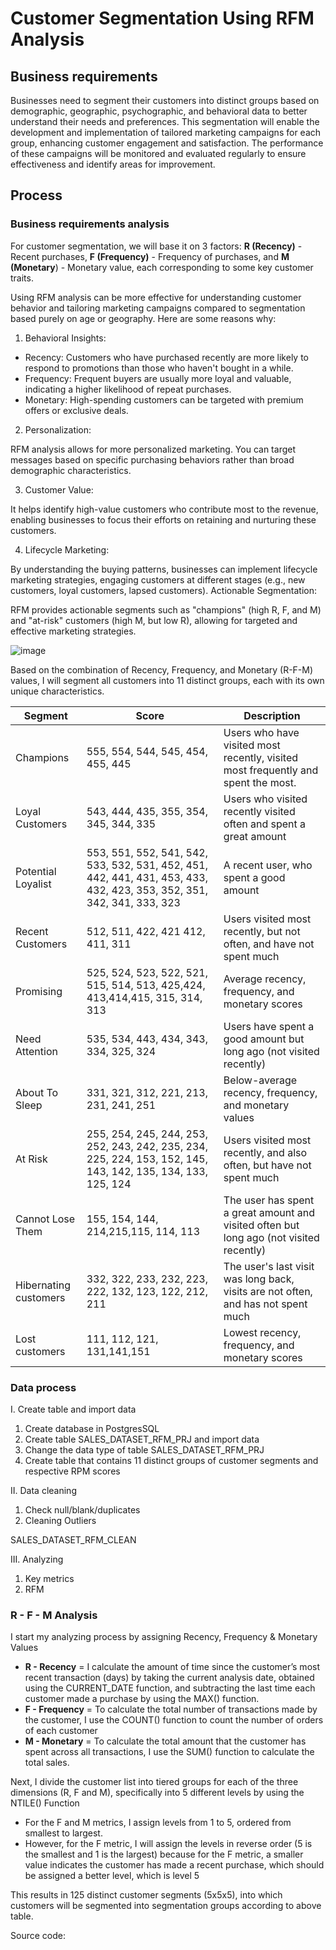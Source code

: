 # Customer Segmentation Using RFM Analysis

## Business requirements

Businesses need to segment their customers into distinct groups based on demographic, geographic, psychographic, and behavioral data to better understand their needs and preferences. This segmentation will enable the development and implementation of tailored marketing campaigns for each group, enhancing customer engagement and satisfaction. The performance of these campaigns will be monitored and evaluated regularly to ensure effectiveness and identify areas for improvement.

## Process
### Business requirements analysis

For customer segmentation, we will base it on 3 factors: **R (Recency)** - Recent purchases, **F (Frequency)** - Frequency of purchases, and **M (Monetary**) - Monetary value, each corresponding to some key customer traits. 

Using RFM analysis can be more effective for understanding customer behavior and tailoring marketing campaigns compared to segmentation based purely on age or geography. Here are some reasons why:

1. Behavioral Insights:

- Recency: Customers who have purchased recently are more likely to respond to promotions than those who haven't bought in a while.
- Frequency: Frequent buyers are usually more loyal and valuable, indicating a higher likelihood of repeat purchases.
- Monetary: High-spending customers can be targeted with premium offers or exclusive deals.

2. Personalization:

RFM analysis allows for more personalized marketing. You can target messages based on specific purchasing behaviors rather than broad demographic characteristics.

3. Customer Value:

It helps identify high-value customers who contribute most to the revenue, enabling businesses to focus their efforts on retaining and nurturing these customers.

4. Lifecycle Marketing:

By understanding the buying patterns, businesses can implement lifecycle marketing strategies, engaging customers at different stages (e.g., new customers, loyal customers, lapsed customers).
Actionable Segmentation:

RFM provides actionable segments such as "champions" (high R, F, and M) and "at-risk" customers (high M, but low R), allowing for targeted and effective marketing strategies.

![image](https://github.com/linhnguyen2601/SQL-Projects/assets/166676829/7b9af0f7-5f45-46fe-8eb5-504fc136e6c0)

Based on the combination of Recency, Frequency, and Monetary (R-F-M) values, I will segment all customers into 11 distinct groups, each with its own unique characteristics. 

| Segment | Score |  Description |
| --- | --- | --- |
| Champions | 555, 554, 544, 545, 454, 455, 445 | Users who have visited most recently, visited most frequently and spent the most. |
| Loyal Customers | 543, 444, 435, 355, 354, 345, 344, 335 | Users who visited recently visited often and spent a great amount |
| Potential Loyalist | 553, 551, 552, 541, 542, 533, 532, 531, 452, 451, 442, 441, 431, 453, 433, 432, 423, 353, 352, 351, 342, 341, 333, 323 | A recent user, who spent a good amount |
| Recent Customers | 512, 511, 422, 421 412, 411, 311 | Users visited most recently, but not often, and have not spent much |
| Promising | 525, 524, 523, 522, 521, 515, 514, 513, 425,424, 413,414,415, 315, 314, 313 | Average recency, frequency, and monetary scores |
| Need Attention | 535, 534, 443, 434, 343, 334, 325, 324 | Users have spent a good amount but long ago (not visited recently) |
| About To Sleep | 331, 321, 312, 221, 213, 231, 241, 251 | Below-average recency, frequency, and monetary values |
| At Risk | 255, 254, 245, 244, 253, 252, 243, 242, 235, 234, 225, 224, 153, 152, 145, 143, 142, 135, 134, 133, 125, 124 | Users visited most recently, and also often, but have not spent much |
| Cannot Lose Them | 155, 154, 144, 214,215,115, 114, 113 | The user has spent a great amount and visited often but long ago (not visited recently) |
| Hibernating customers | 332, 322, 233, 232, 223, 222, 132, 123, 122, 212, 211 | The user's last visit was long back, visits are not often, and has not spent much |
| Lost customers | 111, 112, 121, 131,141,151 | Lowest recency, frequency, and monetary scores |


### Data process
I. Create table and import data
1. Create database in PostgresSQL
2. Create table SALES_DATASET_RFM_PRJ and import data
3. Change the data type of table SALES_DATASET_RFM_PRJ 
4. Create table that contains 11 distinct groups of customer segments and respective RPM scores

II. Data cleaning
1. Check null/blank/duplicates
2. Cleaning Outliers

SALES_DATASET_RFM_CLEAN

III. Analyzing
1. Key metrics
2. RFM
### R - F - M Analysis

I start my analyzing process by assigning Recency, Frequency & Monetary Values 

- **R - Recency** = I calculate the amount of time since the customer’s most recent transaction (days) by taking the current analysis date, obtained using the CURRENT_DATE function, and subtracting the last time each customer made a purchase by using the MAX() function.
- **F - Frequency** = To calculate the total number of transactions made by the customer, I use the COUNT() function to count the number of orders of each customer 
- **M - Monetary** = To calculate the total amount that the customer has spent across all transactions, I use the SUM() function to calculate the total sales. 

Next, I divide the customer list into tiered groups for each of the three dimensions (R, F and M), specifically into 5 different levels by using the NTILE() Function

- For the F and M metrics, I assign levels from 1 to 5, ordered from smallest to largest.
- However, for the F metric, I will assign the levels in reverse order (5 is the smallest and 1 is the largest) because for the F metric, a smaller value indicates the customer has made a recent purchase, which should be assigned a better level, which is level 5

This results in 125 distinct customer segments (5x5x5), into which customers will be segmented into segmentation groups according to above table.


Source code: 
